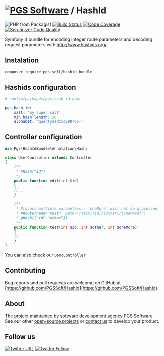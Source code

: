 # [![PGS Software](https://www.pgs-soft.com/pgssoft-logo.png)](https://www.pgs-soft.com) / HashId

![PHP from Packagist](https://img.shields.io/packagist/php-v/symfony/symfony.svg)
[![Build Status](https://scrutinizer-ci.com/g/kjonski/HashId/badges/build.png?b=dev-master)](https://scrutinizer-ci.com/g/kjonski/HashId/build-status/dev-master)
[![Code Coverage](https://scrutinizer-ci.com/g/kjonski/HashId/badges/coverage.png?b=dev-master)](https://scrutinizer-ci.com/g/kjonski/HashId/?branch=dev-master)
[![Scrutinizer Code Quality](https://scrutinizer-ci.com/g/kjonski/HashId/badges/quality-score.png?b=dev-master)](https://scrutinizer-ci.com/g/kjonski/HashId/?branch=dev-master)

Symfony 4 bundle for encoding integer route parameters and decoding request parameters with http://www.hashids.org/

## Instalation
```bash
composer require pgs-soft/hashid-bundle 
```

## Hashids configuration
```yaml
# config/packages/pgs_hash_id.yaml

pgs_hash_id:
    salt: 'my super salt'
    min_hash_length: 20
    alphabet: 'qwertyasdzxc098765-'
```

## Controller configuration
```php
use Pgs\HashIdBundle\Annotation\Hash;

class UserController extends Controller
{
    /**
     * @Hash("id")
     */
    public function edit(int $id)
    {
    //...
    }
    
    /**
     * Process multiple parameters - 'oneMore' will not be processed
     * @Route(name="test", path="/test/{id}/{other}/{oneMore}")
     * @Hash({"id","other"})
     */
    public function test(int $id, int $other, int $oneMore)
    {
    //...
    }
}
```

You can also check our `DemoController`

## Contributing

Bug reports and pull requests are welcome on GitHub at [https://github.com/PGSSoft/HashId](https://github.com/PGSSoft/HashId).


## About

The project maintained by [software development agency](https://www.pgs-soft.com/) [PGS Software](https://www.pgs-soft.com/).
See our other [open-source projects](https://github.com/PGSSoft) or [contact us](https://www.pgs-soft.com/contact-us/) to develop your product.


## Follow us

[![Twitter URL](https://img.shields.io/twitter/url/http/shields.io.svg?style=social)](https://twitter.com/intent/tweet?text=https://github.com/PGSSoft/InAppPurchaseButton)
[![Twitter Follow](https://img.shields.io/twitter/follow/pgssoftware.svg?style=social&label=Follow)](https://twitter.com/pgssoftware)